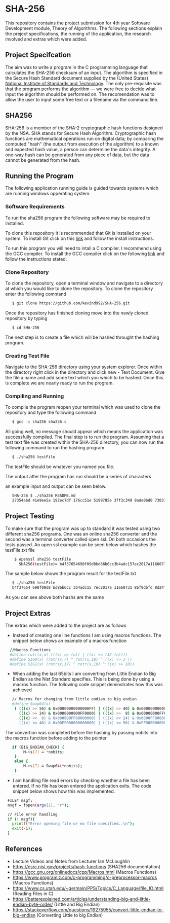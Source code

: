 # SHA-256
This repository contains the project submission for 4th year Software Development module, Theory of Algorithms. The following sections explain the preject specifications, the running of the application, the research involved and extras which were added.
## Project Specifcation
The aim was to write a program in the C programming language that calculates the SHA-256 checksum of an input. The algorithm is specified in the Secure
Hash Standard document supplied by the (United States) [National Institute of Standards and Technology](https://www.nist.gov/publications/secure-hash-standard). The only pre-requisite was that the program
performs the algorithm — we were free to decide what input the algorithm should be performed on. The recomendation was to allow the user to input some free text
or a filename via the command line.
## SHA256
SHA-256 is a member of the SHA-2 cryptographic hash functions designed by the NSA. SHA stands for Secure Hash Algorithm. Cryptographic hash functions are mathematical operations run on digital data; by comparing the computed "hash" (the output from execution of the algorithm) to a known and expected hash value, a person can determine the data's integrity. A one-way hash can be generated from any piece of data, but the data cannot be generated from the hash.
## Running the Program
The following application running guide is guided towards systems which are running windows opperating system.
### Software Requirements
To run the sha256 program the following software may be required to installed.

To clone this repository it is recommended that Git is installed on your system. To install Git click on this [link](https://git-scm.com/) and follow the install instructions.

To run this program you will need to intall a C compiler. I recommend using the GCC compiler. To install the GCC compiler click on the following [link](https://gcc.gnu.org/install/index.html) and follow the instructions stated.

### Clone Repository
To clone the repository, open a terminal window and navigate to a directory at which you would like to clone the repository. To clone the repository enter the following command
```sh
   $ git clone https://github.com/kevind992/SHA-256.git
```
Once the repository has finished cloning move into the newly cloned repository by typing 
```sh
   $ cd SHA-256
```
The next step is to create a file which will be hashed throught the hashing program.

### Creating Test File
Navigate to the SHA-256 directory using your system explorer. Once within the directory right click in the directory and click new - Text Document. Give the file a name and add some text which you which to be hashed. Once this is complete we are nearly ready to run the program.
### Compiling and Running
To compile the program reopen your terminal which was used to clone the repository and type the following command
```sh
   $ gcc -o sha256 sha256.c
```
All going well, no message should appear which means the application was successfully compiled.
The final step is to run the program. Assuming that a test text file was created within the SHA-256 directory, you can now run the following command to run the hashing program
```sh
   $ ./sha256 testFile
```
The testFile should be whatever you named you file. 

The output after the program has run should be a series of characters

an example input and output can be seen below.
```sh
   SHA-256 $ ./sha256 README.md 
   27354abd 41e9ee5a 192ec7df 176cc51e 5199785e 3ff3c349 9ade0bd0 73031aaf
```
## Project Testing
To make sure that the program was up to standard it was tested using two different sha256 programs. One was an online sha256 converter and the second was a terminal converter called open ssl. On both occasions the tests passed. An open ssl example can be seen below which hashes the testFile.txt file
```sh
    $ openssl sha256 testFile 
      SHA256(testFile)= b4f37654698f09d8bd86b6cc3b4adc157ec2017a116607318bf9dbfd8d24f76e
```
The sample below shows the program result for the testFile.txt
```sh
   $ ./sha256 testFile 
   b4f37654 698f09d8 bd86b6cc 3b4adc15 7ec2017a 11660731 8bf9dbfd 8d24f76e
```
As you can see above both hashs are the same
## Project Extras
The extras which were added to the project are as follows 
 - Instead of creating one line functions I am using macros functions. The snippet below shows an example of a macros function
 ```sh
   //Macros Functions
   #define rotr(x,n) (((x) >> (n)) | ((x) << (32-(n))))
   #define SIG0(x) (rotr(x,7) ^ rotr(x,18) ^ ((x) >> 3 ))
   #define SIG1(x) (rotr(x,17) ^ rotr(x,19) ^ ((x) >> 10))
 ```
 - When adding the last 65bits I am converting from Little Endian to Big Endian as the Nist Standard specifies. This is being done by using a macros function. The following code snippet deminstrates how this was achieved 
```sh
   // Macros for changing from little endian to big endian
   #define Swap64(x) \
	( (((x) >> 56) & 0x00000000000000FF) | (((x) >> 40) & 0x000000000000FF00) | \
	  (((x) >> 24) & 0x0000000000FF0000) | (((x) >>  8) & 0x00000000FF000000) | \
	  (((x) <<  8) & 0x000000FF00000000) | (((x) << 24) & 0x0000FF0000000000) | \
	  (((x) << 40) & 0x00FF000000000000) | (((x) << 56) & 0xFF00000000000000) )
```
The convertion was completed before the hashing by passing nobits into the macros function before adding to the pointer
```sh
   if (BIG_ENDIAN_CHECK) {
		M->s[7] = *nobits;
	}
	else {
		M->s[7] = Swap64(*nobits);
	}
```
 - I am handling file read errors by checking whether a file has been entered. If no file has been entered the application exits. The code snippet below shows how this was implemented.
 ```sh
  FILE* msgf;
  msgf = fopen(argv[1], "r");

  // File error handling 
  if (! msgf){
    printf("Error opening file or no file specified..\n");
    exit(-1);
  }
```
## References
- Lecture Videos and Notes from Lecturer Ian McLoughlin
- https://csrc.nist.gov/projects/hash-functions (SHA256 documentation)
- https://gcc.gnu.org/onlinedocs/cpp/Macros.html (Macros Functions)
- https://www.programiz.com/c-programming/c-preprocessor-macros (Macros Functions)
- https://www.cs.utah.edu/~germain/PPS/Topics/C_Language/file_IO.html (Reading Files in C)
- https://betterexplained.com/articles/understanding-big-and-little-endian-byte-order/ (Little and Big Endian)
- https://stackoverflow.com/questions/19275955/convert-little-endian-to-big-endian (Converting Little to big Endian)
